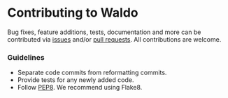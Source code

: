 # Contributing to Waldo

Bug fixes, feature additions, tests, documentation and more can be contributed via [issues](https://github.com/red-team-labs/waldo/issues) and/or [pull requests](https://github.com/red-team-labs/waldo/issues). All contributions are welcome.

### Guidelines

- Separate code commits from reformatting commits.
- Provide tests for any newly added code.
- Follow [PEP8](https://www.python.org/dev/peps/pep-0008/). We recommend using Flake8.
